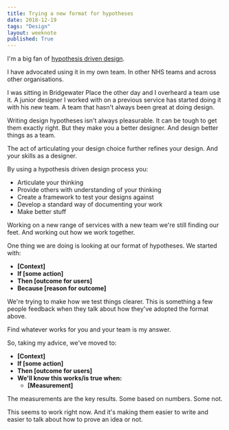 ```yaml
---
title: Trying a new format for hypotheses
date: 2018-12-19
tags: "Design"
layout: weeknote
published: True
---
```


I'm a big fan of [hypothesis driven design](http://grillopress.github.io/2017/12/10/hypothesis-driven-design.html).

I have advocated using it in my own team. In other NHS teams and across other organisations.

I was sitting in Bridgewater Place the other day and I overheard a team use it. A junior designer I worked with on a previous service has started doing it with his new team. A team that hasn't always been great at doing design.

Writing design hypotheses isn't always pleasurable. It can be tough to get them exactly right. But they make you a better designer. And design better things as a team.

The act of articulating your design choice further refines your design. And your skills as a designer.

By using a hypothesis driven design process you:

- Articulate your thinking
- Provide others with understanding of your thinking
- Create a framework to test your designs against
- Develop a standard way of documenting your work
- Make better stuff

Working on a new range of services with a new team we're still finding our feet. And working out how we work together.

One thing we are doing is looking at our format of hypotheses. We started with:

<ul class="list-unstyled list-margin--indent">
  <li><strong>[Context]</strong></li>
  <li><strong>If [some action]</strong></li>
  <li><strong>Then [outcome for users]</strong></li>
  <li><strong>Because [reason for outcome]</strong></li>
</ul>

We're trying to make how we test things clearer. This is something a few people feedback when they talk about how they've adopted the format above.

Find whatever works for you and your team is my answer.

So, taking my advice, we've moved to:

<ul class="list-unstyled list-margin--indent">
  <li><strong>[Context]</strong></li>
  <li><strong>If [some action]</strong></li>
  <li><strong>Then [outcome for users]</strong></li>
  <li><strong>We'll know this works/is true when:</strong>
    <ul>
      <li><strong>[Measurement]</strong></li>
    </ul>
  </li>
</ul>

The measurements are the key results. Some based on numbers. Some not.

This seems to work right now. And it's making them easier to write and easier to talk about how to prove an idea or not.
